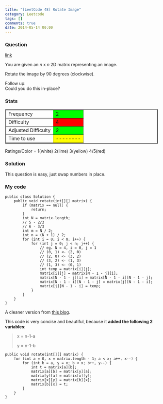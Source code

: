 ```yaml
---
title: "[LeetCode 48] Rotate Image"
category: Leetcode
tags: []
comments: true
date: 2014-05-14 00:00
---
```



### Question

[link](http://oj.leetcode.com/problems/rotate-image/)

<div class="question-content">
            <p></p><p>You are given an <i>n</i> x <i>n</i> 2D matrix representing an image.</p>
<p>Rotate the image by 90 degrees (clockwise).</p>
<p>Follow up:<br>
Could you do this in-place?</p><p></p>
          </div>

### Stats

<table border="2">
	<tr>
		<td>Frequency</td>
		<td bgcolor="lime">2</td>
	</tr>
	<tr>
		<td>Difficulty</td>
		<td bgcolor="red">4</td>
	</tr>
	<tr>
		<td>Adjusted Difficulty</td>
		<td bgcolor="lime">2</td>
	</tr>
	<tr>
		<td>Time to use</td>
		<td bgcolor="yellow">--------</td>
	</tr>
</table>

Ratings/Color = 1(white) 2(lime) 3(yellow) 4/5(red)

### Solution

This question is easy, just swap numbers in place.

### My code

    public class Solution {
        public void rotate(int[][] matrix) {
            if (matrix == null) {
                return;
            }
            int N = matrix.length;
            // 5 - 2/3
            // 6 - 3/3
            int m = N / 2;
            int n = (N + 1) / 2;
            for (int i = 0; i < m; i++) {
                for (int j = 0; j < n; j++) {
                    // eg. N = 4, i = 0, j = 1
                    // (0, 1) <- (2, 0)
                    // (2, 0) <- (3, 2)
                    // (3, 2) <- (1, 3)
                    // (1, 3) <- (0, 1)
                    int temp = matrix[i][j];
                    matrix[i][j] = matrix[N - 1 - j][i];
                    matrix[N - 1 - j][i] = matrix[N - 1 - i][N - 1 - j];
                    matrix[N - 1 - i][N - 1 - j] = matrix[j][N - 1 - i];
                    matrix[j][N - 1 - i] = temp;
                }
            }
        }
    }

A cleaner version from [this blog](http://blog.csdn.net/kenden23/article/details/17200067).

This code is very concise and beautiful, because it **added the following 2 variables**:

> x = n-1-a
>
> y = n-1-b

    public void rotate(int[][] matrix) {
        for (int a = 0, x = matrix.length - 1; a < x; a++, x--) {
            for (int b = a, y = x; b < x; b++, y--) {
                int t = matrix[a][b];
                matrix[a][b] = matrix[y][a];
                matrix[y][a] = matrix[x][y];
                matrix[x][y] = matrix[b][x];
                matrix[b][x] = t;
            }
        }
    }
